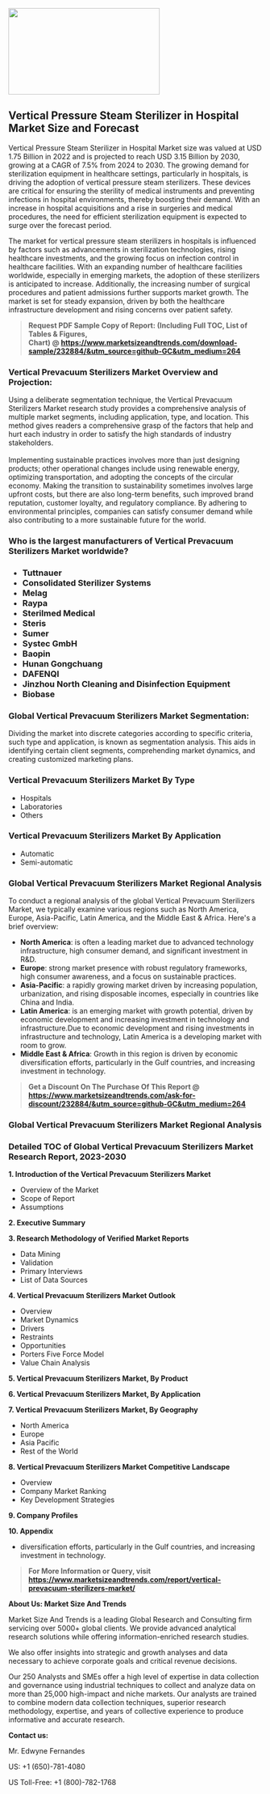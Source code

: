 <p><img class="alignnone size-medium wp-image-20088" src="https://ffe5etoiles.com/wp-content/uploads/2024/12/MST1-300x171.png" alt="" width="300" height="171" /></p><h2>Vertical Pressure Steam Sterilizer in Hospital Market Size and Forecast</h2><p>Vertical Pressure Steam Sterilizer in Hospital Market size was valued at USD 1.75 Billion in 2022 and is projected to reach USD 3.15 Billion by 2030, growing at a CAGR of 7.5% from 2024 to 2030. The growing demand for sterilization equipment in healthcare settings, particularly in hospitals, is driving the adoption of vertical pressure steam sterilizers. These devices are critical for ensuring the sterility of medical instruments and preventing infections in hospital environments, thereby boosting their demand. With an increase in hospital acquisitions and a rise in surgeries and medical procedures, the need for efficient sterilization equipment is expected to surge over the forecast period.</p><p>The market for vertical pressure steam sterilizers in hospitals is influenced by factors such as advancements in sterilization technologies, rising healthcare investments, and the growing focus on infection control in healthcare facilities. With an expanding number of healthcare facilities worldwide, especially in emerging markets, the adoption of these sterilizers is anticipated to increase. Additionally, the increasing number of surgical procedures and patient admissions further supports market growth. The market is set for steady expansion, driven by both the healthcare infrastructure development and rising concerns over patient safety.</p></p><blockquote id="" class=""><strong>Request PDF Sample Copy of Report: (Including Full TOC, List of Tables &amp; Figures, Chart)&nbsp;@&nbsp;<strong><a href="https://www.marketsizeandtrends.com/download-sample/232884/&utm_source=github-GC&utm_medium=264" target="_blank">https://www.marketsizeandtrends.com/download-sample/232884/&utm_source=github-GC&utm_medium=264</a></strong></strong></blockquote><h3 id="" class="">Vertical Prevacuum Sterilizers Market&nbsp;Overview and Projection:</h3><p id="" class="">Using a deliberate segmentation technique, the Vertical Prevacuum Sterilizers Market research study provides a comprehensive analysis of multiple market segments, including application, type, and location. This method gives readers a comprehensive grasp of the factors that help and hurt each industry in order to satisfy the high standards of industry stakeholders. <br /> <br />Implementing sustainable practices involves more than just designing products; other operational changes include using renewable energy, optimizing transportation, and adopting the concepts of the circular economy. Making the transition to sustainability sometimes involves large upfront costs, but there are also long-term benefits, such improved brand reputation, customer loyalty, and regulatory compliance. By adhering to environmental principles, companies can satisfy consumer demand while also contributing to a more sustainable future for the world.</p><h3 id="" class="">Who is the largest manufacturers of&nbsp;Vertical Prevacuum Sterilizers Market worldwide?</h3><h3 class=""><p><ul><li>Tuttnauer </li><li> Consolidated Sterilizer Systems </li><li> Melag </li><li> Raypa </li><li> Sterilmed Medical </li><li> Steris </li><li> Sumer </li><li> Systec GmbH </li><li> Baopin </li><li> Hunan Gongchuang </li><li> DAFENQI </li><li> Jinzhou North Cleaning and Disinfection Equipment </li><li> Biobase</li></ul></p></h3><h3 id="" class="">Global&nbsp;Vertical Prevacuum Sterilizers Market Segmentation:</h3><p id="" class="">Dividing the market into discrete categories according to specific criteria, such type and application, is known as segmentation analysis. This aids in identifying certain client segments, comprehending market dynamics, and creating customized marketing plans.</p><h3 id="" class="">Vertical Prevacuum Sterilizers Market&nbsp;By Type</h3><p><p><ul><li>Hospitals</li><li> Laboratories</li><li> Others</p></li></ul></p></p><h3 id="" class="">Vertical Prevacuum Sterilizers Market&nbsp;By Application</h3><p class=""><p><ul><li>Automatic</li><li> Semi-automatic</li></ul></p></p><h3 id="" class="">Global Vertical Prevacuum Sterilizers Market Regional Analysis</h3><p id="" class="">To conduct a regional analysis of the global Vertical Prevacuum Sterilizers Market, we typically examine various regions such as North America, Europe, Asia-Pacific, Latin America, and the Middle East &amp; Africa. Here's a brief overview:</p><ul><li><strong>North America</strong>: is often a leading market due to advanced technology infrastructure, high consumer demand, and significant investment in R&amp;D.</li><li><strong>Europe</strong>: strong market presence with robust regulatory frameworks, high consumer awareness, and a focus on sustainable practices.</li><li><strong>Asia-Pacific</strong>: a rapidly growing market driven by increasing population, urbanization, and rising disposable incomes, especially in countries like China and India.</li><li><strong>Latin America</strong>: is an emerging market with growth potential, driven by economic development and increasing investment in technology and infrastructure.Due to economic development and rising investments in infrastructure and technology, Latin America is a developing market with room to grow.</li><li><strong>Middle East &amp; Africa</strong>: Growth in this region is driven by economic diversification efforts, particularly in the Gulf countries, and increasing investment in technology.</li></ul><blockquote id="" class=""><strong>Get a Discount On The Purchase Of This Report @ <strong><a href="https://www.marketsizeandtrends.com/ask-for-discount/232884/&utm_source=github-GC&utm_medium=264" target="_blank">https://www.marketsizeandtrends.com/ask-for-discount/232884/&utm_source=github-GC&utm_medium=264</a></strong></strong></blockquote><h3 id="" class="">Global Vertical Prevacuum Sterilizers Market Regional Analysis</h3><h3 id="" class="">Detailed TOC of Global Vertical Prevacuum Sterilizers Market Research Report, 2023-2030</h3><p id="" class=""><strong>1. Introduction of the Vertical Prevacuum Sterilizers Market</strong></p><ul><li>Overview of the Market</li><li>Scope of Report</li><li>Assumptions</li></ul><p id="" class=""><strong>2. Executive Summary</strong></p><p id="" class=""><strong>3. Research Methodology of Verified Market Reports</strong></p><ul><li>Data Mining</li><li>Validation</li><li>Primary Interviews</li><li>List of Data Sources</li></ul><p id="" class=""><strong>4. Vertical Prevacuum Sterilizers Market Outlook</strong></p><ul><li>Overview</li><li>Market Dynamics</li><li>Drivers</li><li>Restraints</li><li>Opportunities</li><li>Porters Five Force Model</li><li>Value Chain Analysis</li></ul><p id="" class=""><strong>5. Vertical Prevacuum Sterilizers Market, By Product</strong></p><p id="" class=""><strong>6. Vertical Prevacuum Sterilizers Market, By Application</strong></p><p id="" class=""><strong>7. Vertical Prevacuum Sterilizers Market, By Geography</strong></p><ul><li>North America</li><li>Europe</li><li>Asia Pacific</li><li>Rest of the World</li></ul><p id="" class=""><strong>8. Vertical Prevacuum Sterilizers Market Competitive Landscape</strong></p><ul><li>Overview</li><li>Company Market Ranking</li><li>Key Development Strategies</li></ul><p id="" class=""><strong>9. Company Profiles</strong></p><p id="" class=""><strong>10. Appendix</strong></p><ul><li>diversification efforts, particularly in the Gulf countries, and increasing investment in technology.</li></ul><blockquote id="" class=""><strong>For More Information or Query, visit <strong><strong><a href="https://www.marketsizeandtrends.com/report/vertical-prevacuum-sterilizers-market/" target="_blank">https://www.marketsizeandtrends.com/report/vertical-prevacuum-sterilizers-market/</a></strong></strong></strong></blockquote><p id="" class=""><strong>About Us: Market Size And Trends</strong></p><p id="" class="">Market Size And Trends is a leading Global Research and Consulting firm servicing over 5000+ global clients. We provide advanced analytical research solutions while offering information-enriched research studies.</p><p id="" class="">We also offer insights into strategic and growth analyses and data necessary to achieve corporate goals and critical revenue decisions.</p><p id="" class="">Our 250 Analysts and SMEs offer a high level of expertise in data collection and governance using industrial techniques to collect and analyze data on more than 25,000 high-impact and niche markets. Our analysts are trained to combine modern data collection techniques, superior research methodology, expertise, and years of collective experience to produce informative and accurate research.</p><p id="" class=""><strong>Contact us:</strong></p><p id="" class="">Mr. Edwyne Fernandes</p><p id="" class="">US: +1 (650)-781-4080</p><p id="" class="">US Toll-Free: +1 (800)-782-1768</p>
